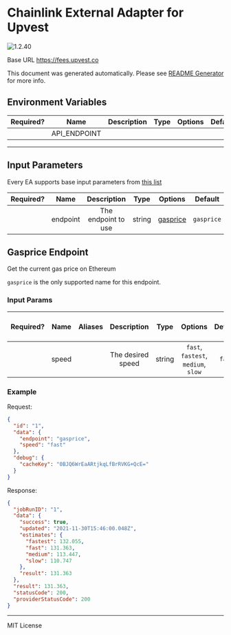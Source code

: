 # Chainlink External Adapter for Upvest

![1.2.40](https://img.shields.io/github/package-json/v/smartcontractkit/external-adapters-js?filename=packages/sources/upvest/package.json)

Base URL https://fees.upvest.co

This document was generated automatically. Please see [README Generator](../../scripts#readme-generator) for more info.

## Environment Variables

| Required? |     Name     | Description | Type | Options | Default |
| :-------: | :----------: | :---------: | :--: | :-----: | :-----: |
|           | API_ENDPOINT |             |      |         |         |

---

## Input Parameters

Every EA supports base input parameters from [this list](../../core/bootstrap#base-input-parameters)

| Required? |   Name   |     Description     |  Type  |            Options             |  Default   |
| :-------: | :------: | :-----------------: | :----: | :----------------------------: | :--------: |
|           | endpoint | The endpoint to use | string | [gasprice](#gasprice-endpoint) | `gasprice` |

## Gasprice Endpoint

Get the current gas price on Ethereum

`gasprice` is the only supported name for this endpoint.

### Input Params

| Required? | Name  | Aliases |    Description    |  Type  |               Options               | Default | Depends On | Not Valid With |
| :-------: | :---: | :-----: | :---------------: | :----: | :---------------------------------: | :-----: | :--------: | :------------: |
|           | speed |         | The desired speed | string | `fast`, `fastest`, `medium`, `slow` | `fast`  |            |                |

### Example

Request:

```json
{
  "id": "1",
  "data": {
    "endpoint": "gasprice",
    "speed": "fast"
  },
  "debug": {
    "cacheKey": "0BJQ6WrEaARtjkqLfBrRVKG+QcE="
  }
}
```

Response:

```json
{
  "jobRunID": "1",
  "data": {
    "success": true,
    "updated": "2021-11-30T15:46:00.048Z",
    "estimates": {
      "fastest": 132.055,
      "fast": 131.363,
      "medium": 113.447,
      "slow": 110.747
    },
    "result": 131.363
  },
  "result": 131.363,
  "statusCode": 200,
  "providerStatusCode": 200
}
```

---

MIT License
